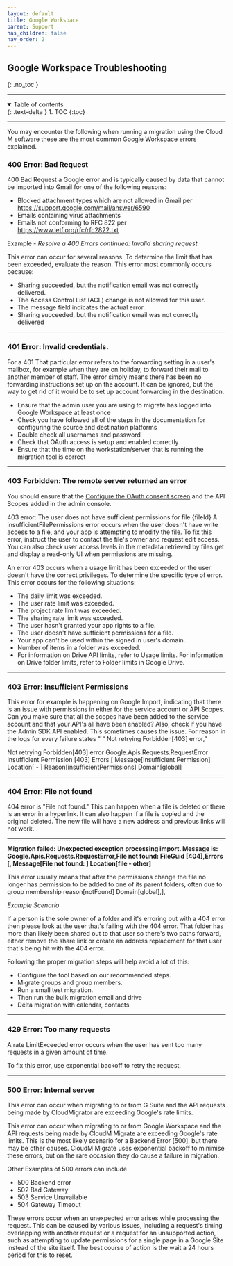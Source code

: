 ```yaml
---
layout: default
title: Google Workspace
parent: Support
has_children: false
nav_order: 2
---
```


## Google Workspace Troubleshooting
{: .no_toc }

---
<a name="top"></a>
<details open markdown="block">
  <summary>
    Table of contents
  </summary>
  {: .text-delta }
1. TOC
{:toc}
</details>

---

You may encounter the following when running a migration using the Cloud M software these are the most common Google Workspace errors explained. 

### 400 Error: Bad Request

400 Bad Request a Google error and is typically caused by data that cannot be imported into Gmail for one of the following reasons:

- Blocked attachment types which are not allowed in Gmail per https://support.google.com/mail/answer/6590
- Emails containing virus attachments
- Emails not conforming to RFC 822 per https://www.ietf.org/rfc/rfc2822.txt

Example - *Resolve a 400 Errors continued: Invalid sharing request*

This error can occur for several reasons. To determine the limit that has been exceeded, evaluate the reason. This error most commonly occurs because:

- Sharing succeeded, but the notification email was not correctly delivered.
- The Access Control List (ACL) change is not allowed for this user.
- The message field indicates the actual error.
-  Sharing succeeded, but the notification email was not correctly delivered


---

### 401 Error: Invalid credentials.

For a 401 That particular error refers to the forwarding setting in a user's mailbox, for example when they are on holiday, to forward their mail to another member of staff. The error simply means there has been no forwarding instructions set up on the account. It can be ignored, but the way to get rid of it would be to set up account forwarding in the destination. 

- Ensure that the admin user you are using to migrate has logged into Google Workspace at least once
- Check you have followed all of the steps in the documentation for configuring the source and destination platforms
- Double check all usernames and password
- Check that OAuth access is setup and enabled correctly
- Ensure that the time on the workstation/server that is running the migration tool is correct

---

###  403 Forbidden: The remote server returned an error

You should ensure that the <a href="https://developers.google.com/workspace/guides/configure-oauth-consent">Configure the OAuth consent screen</a> and the API Scopes added in the admin console.

403 error: The user does not have sufficient permissions for file {fileId}
A insufficientFilePermissions error occurs when the user doesn't have write access to a file, and your app is attempting to modify the file.
To fix this error, instruct the user to contact the file's owner and request edit access. You can also check user access levels in the metadata retrieved by files.get and display a read-only UI when permissions are missing.

An error 403 occurs when a usage limit has been exceeded or the user doesn't have the correct privileges. To determine the specific type of error. This error occurs for the following situations:

- The daily limit was exceeded.
- The user rate limit was exceeded.
- The project rate limit was exceeded.
- The sharing rate limit was exceeded.
- The user hasn't granted your app rights to a file.
- The user doesn't have sufficient permissions for a file.
- Your app can't be used within the signed in user's domain.
- Number of items in a folder was exceeded.
- For information on Drive API limits, refer to Usage limits. For information on Drive folder limits, refer to Folder limits in Google Drive.

---

### 403 Error: Insufficient Permissions

This error for example is happening on Google Import, indicating that there is an issue with permissions in either for the service account or API Scopes.  Can you make sure that all the scopes have been added to the service account and that your API's all have been enabled?  Also, check if you have the Admin SDK API enabled. This sometimes causes the issue. For reason in the logs for every failure states " “ Not retrying Forbidden[403] error,”


Not retrying Forbidden[403] error Google.Apis.Requests.RequestError Insufficient Permission [403] Errors [ Message[Insufficient Permission] Location[ - ] Reason[insufficientPermissions] Domain[global]



---

### 404 Error: File not found

 404 error is "File not found." This can happen when a file is deleted or there is an error in a hyperlink. It can also happen if a file is copied and the original deleted. The new file will have a new address and previous links will not work.
 
 ---
**Migration failed: Unexpected exception processing import. Message is: Google.Apis.Requests.RequestError,File not found: FileGuid [404],Errors [, Message[File not found: ] Location[file - other]**

This error usually means that after the permissions change the file no longer has permission to be added to one of its parent folders, often due to group membership reason[notFound] Domain[global],],

*Example Scenario*

If a person is the sole owner of a folder and it's erroring out with a 404 error then please look at the user that's failing with the 404 error. That folder has more than likely been shared out to that user so there's two paths forward, either remove the share link or create an address replacement for that user that's being hit with the 404 error. 

Following the proper migration steps will help avoid a lot of this:

- Configure the tool based on our recommended steps. 
- Migrate groups and group members. 
- Run a small test migration.
- Then run the bulk migration email and drive
- Delta migration with calendar, contacts

---

### 429 Error: Too many requests

A rate LimitExceeded error occurs when the user has sent too many requests in a given amount of time.

To fix this error, use exponential backoff to retry the request.

---

### 500 Error: Internal server

This error can occur when migrating to or from G Suite and the API requests being made by CloudMigrator are exceeding Google's rate limits.  

This error can occur when migrating to or from Google Workspace and the API requests being made by CloudM Migrate are exceeding Google's rate limits. This is the most likely scenario for a Backend Error [500], but there may be other causes. CloudM Migrate uses exponential backoff to minimise these errors, but on the rare occasion they do cause a failure in migration.

Other Examples of 500 errors can include 

- 500 Backend error
- 502 Bad Gateway
- 503 Service Unavailable
- 504 Gateway Timeout

These errors occur when an unexpected error arises while processing the request. This can be caused by various issues, including a request's timing overlapping with another request or a request for an unsupported action, such as attempting to update permissions for a single page in a Google Site instead of the site itself.
The best course of action is the wait a 24 hours period for this to reset. 
